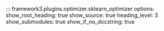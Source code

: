 ::: framework3.plugins.optimizer.sklearn_optimizer
    options:
      show_root_heading: true
      show_source: true
      heading_level: 3
      show_submodules: true
      show_if_no_docstring: true
